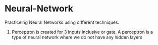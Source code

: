 # Neural-Network
Practiceing Neural Networks using different techniques.
1. Perceptron is created for 3 inputs inclusive or gate.
A perceptron is a type of neural network where we do not have any hidden layers
